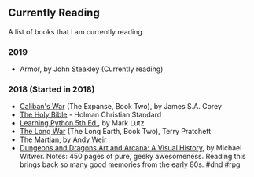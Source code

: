 ## Currently Reading

A list of books that I am currently reading.

### 2019

- Armor, by John Steakley (Currently reading)

### 2018 (Started in 2018)

- [Caliban's War](https://amzn.to/2Di1jFm) (The Expanse, Book Two), by James S.A. Corey
- [The Holy Bible](https://amzn.to/2Dhp3cC) - Holman Christian Standard
- [Learning Python 5th Ed.](https://amzn.to/2CsiLWg), by Mark Lutz
- [The Long War](https://amzn.to/2W0v1pJ) (The Long Earth, Book Two), Terry Pratchett
- [The Martian](https://amzn.to/2W11WKV), by Andy Weir
- [Dungeons and Dragons Art and Arcana: A Visual History](https://amzn.to/2T1CqTR), by Michael Witwer. Notes: 450 pages of pure, geeky awesomeness. Reading this brings back so many good memories from the early 80s. #dnd #rpg


